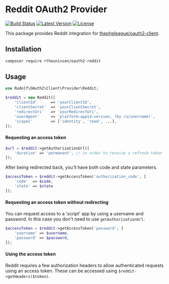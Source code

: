 # Reddit OAuth2 Provider

[![Build Status](https://img.shields.io/travis/rtheunissen/oauth2-reddit.svg)](https://travis-ci.org/rtheunissen/oauth2-reddit)
[![Latest Version](https://img.shields.io/packagist/v/rtheunissen/oauth2-reddit.svg)](https://packagist.org/packages/rtheunissen/oauth2-reddit)
[![License](https://img.shields.io/packagist/l/rtheunissen/oauth2-reddit.svg)](https://packagist.org/packages/rtheunissen/oauth2-reddit)

This package provides Reddit integration for [thephpleague/oauth2-client](https://github.com/thephpleague/oauth2-client).

## Installation

```sh
composer require rtheunissen/oauth2-reddit
```

## Usage

```php
use Rudolf\OAuth2\Client\Provider\Reddit;

$reddit = new Reddit([
    'clientId'      => 'yourClientId',
    'clientSecret'  => 'yourClientSecret',
    'redirectUri'   => 'yourRedirectUri',
    'userAgent'     => 'platform:appid:version, (by /u/username)',
    'scopes'        => ['identity', 'read', ...],
]);
```

#### Requesting an access token 

```php
$url = $reddit->getAuthorizationUrl([
    'duration' => 'permanent', // in order to receive a refresh token
]);
```


After being redirected back, you'll have both code and state parameters.

```php
$accessToken = $reddit->getAccessToken('authorization_code', [
    'code'  => $code,
    'state' => $state
]);
```

#### Requesting an access token without redirecting

You can request access to a 'script' app by using a username and password.
In this case you don't need to use `getAuthorizationUrl`.

```php
$accessToken = $reddit->getAccessToken('password', [
    'username' => $username,
    'password' => $password,
]);

```


#### Using the access token

Reddit requires a few authorization headers to allow authenticated requests using an access token. 
These can be accessed using `$reddit->getHeaders($token)`.